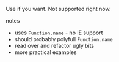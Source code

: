 Use if you want. Not supported right now.


notes
* uses `Function.name` - no IE support
* should probably polyfull `Function.name`
* read over and refactor ugly bits
* more practical examples

